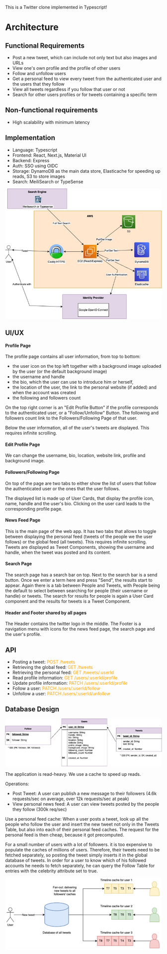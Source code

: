 This is a Twitter clone implemented in Typescript!

# Architecture

## Functional Requirements

- Post a new tweet, which can include not only text but also images and URLs
- View one's own profile and the profile of other users
- Follow and unfollow users
- Get a personal feed to view every tweet from the authenticated user and the users that they follow
- View all tweets regardless if you follow that user or not
- Search for other users profiles or for tweets containing a specific term

## Non-functional requirements

- High scalability with minimum latency

## Implementation

- Language: Typescript
- Frontend: React, Next.js, Material UI
- Backend: Express
- Auth: SSO using OIDC
- Storage: DynamoDB as the main data store, Elasticache for speeding up reads, S3 to store images
- Search: MeiliSearch or TypeSense

![Architecture](architecture.jpg)

## UI/UX

#### Profile Page

The profile page contains all user information, from top to bottom:

- the user icon on the top left together with a background image uploaded by the user (or the default background image)
- the username and handle
- the bio, which the user can use to introduce him or herself,
- the location of the user, the link to the personal website (if added) and when the account was created
- the following and followers count

On the top right corner is an "Edit Profile Button" if the profile corresponds to the authenticated user, or a "Follow/Unfollow" Button. The following and followers count link to the Followers/Following Page of that user.

Below the user information, all of the user's tweets are displayed. This requires infinite scrolling.

#### Edit Profile Page

We can change the username, bio, location, website link, profile and background image.

#### Followers/Following Page

On top of the page are two tabs to either show the list of users that follow the authenticated user or the ones that the user follows.

The displayed list is made up of User Cards, that display the profile icon, name, handle and the user's bio. Clicking on the user card leads to the corresponding profile page.

#### News Feed Page

This is the main page of the web app. It has two tabs that allows to toggle between displaying the personal feed (tweets of the people we the user follows) or the global feed (all tweets). This requires infinite scrolling. Tweets are displayed as Tweet Components, showing the username and handle, when the tweet was posted and its content.

#### Search Page

The search page has a search bar on top. Next to the search bar is a send button. Once we enter a term here and press "Send", the results start to appear. Again there is a tab between People and Tweets, with People being the default to select between searching for people (their username or handle) or tweets. The search for results for people is again a User Card component and the results for tweets is a Tweet Component.

#### Header and Footer shared by all pages

The Header contains the twitter logo in the middle.
The Footer is a navigation menu with icons for the news feed page, the search page and the user's profile.

## API

- Posting a tweet: <span style="color:orange">POST /tweets</span>
- Retrieving the global feed: <span style="color:orange">GET /tweets</span>
- Retrieving the personal feed: <span style="color:orange">GET /tweets/:userId</span>
- Read profile information: <span style="color:orange">GET /users/:userId/profile</span>
- Update profile information: <span style="color:orange">PATCH /users/:userId/profile</span>
- Follow a user: <span style="color:orange">PATCH /users/:userId/follow</span>
- Unfollow a user: <span style="color:orange">PATCH /users/:userId/unfollow</span>

## Database Design

![Schema](database-schema.jpg)

The application is read-heavy. We use a cache to speed up reads.

Operations:

- Post Tweet: A user can publish a new message to their followers (4.6k requests/sec on average, over 12k requests/sec at peak)
- View personal news feed: A user can view tweets posted by the people they follow (300k req/sec)

Use a personal feed cache: When a user posts a tweet, look up all the people who follow the user and insert the new tweet not only in the Tweets Table, but also into each of their personal feed caches. The request for the personal feed is then cheap, because it got precomputed.

For a small number of users with a lot of followers. it is too expensive to populate the caches of millions of users. Therefore, their tweets need to be fetched separately, so posting the tweet simply inserts it in the global database of tweets. In order for a user to know which of his followed accounts he needs to fetch separately, he can query the Follow Table for entries with the celebrity attribute set to true.

![Caches](caches.png)
